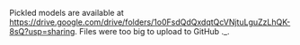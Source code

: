 Pickled models are available at https://drive.google.com/drive/folders/1o0FsdQdQxdqtQcVNjtuLguZzLhQK-8sQ?usp=sharing. Files were too big to upload to GitHub ._.